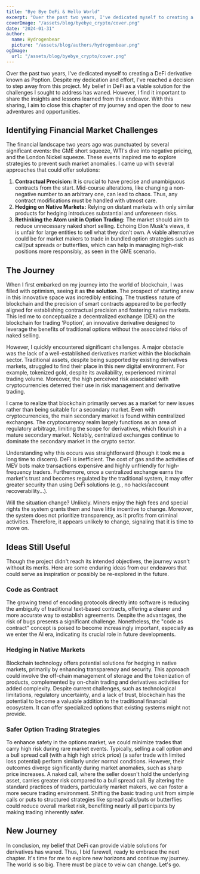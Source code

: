 ```yaml
---
title: "Bye Bye DeFi & Hello World"
excerpt: "Over the past two years, I've dedicated myself to creating a DeFi derivative known as Poption. Despite my dedication and effort, I've reached a decision to step away from this project. My belief in DeFi as a viable solution for the challenges I sought to address has waned. However, I find it important to share the insights and lessons learned from this endeavor. With this sharing, I aim to close this chapter of my journey and open the door to new adventures and opportunities."
coverImage: "/assets/blog/byebye_crypto/cover.png"
date: "2024-01-31"
author:
  name: Hydrogenbear
  picture: "/assets/blog/authors/hydrogenbear.png"
ogImage:
  url: "/assets/blog/byebye_crypto/cover.png"
---
```


Over the past two years, I've dedicated myself to creating a DeFi derivative known as Poption. Despite my dedication and effort, I've reached a decision to step away from this project. My belief in DeFi as a viable solution for the challenges I sought to address has waned. However, I find it important to share the insights and lessons learned from this endeavor. With this sharing, I aim to close this chapter of my journey and open the door to new adventures and opportunities.

## Identifying Financial Market Challenges

The financial landscape two years ago was punctuated by several significant events: the GME short squeeze, WTI's dive into negative pricing, and the London Nickel squeeze. These events inspired me to explore strategies to prevent such market anomalies. I came up with several approaches that could offer solutions:

1. **Contractual Precision:** It is crucial to have precise and unambiguous contracts from the start. Mid-course alterations, like changing a non-negative number to an arbitrary one, can lead to chaos. Thus, any contract modifications must be handled with utmost care.
2. **Hedging on Native Markets:** Relying on distant markets with only similar products for hedging introduces substantial and unforeseen risks.
3. **Rethinking the Atom unit in Option Trading:** The market should aim to reduce unnecessary naked short selling. Echoing Elon Musk's views, it is unfair for large entities to sell what they don't own. A viable alternative could be for market makers to trade in bundled option strategies such as call/put spreads or butterflies, which can help in managing high-risk positions more responsibly, as seen in the GME scenario.

## The Journey 

When I first embarked on my journey into the world of blockchain, I was filled with optimism, seeing it as **the solution**. The prospect of starting anew in this innovative space was incredibly enticing. The trustless nature of blockchain and the precision of smart contracts appeared to be perfectly aligned for establishing contractual precision and fostering native markets. This led me to conceptualize a decentralized exchange (DEX) on the blockchain for trading 'Poption', an innovative derivative designed to leverage the benefits of traditional options without the associated risks of naked selling.

However, I quickly encountered significant challenges. A major obstacle was the lack of a well-established derivatives market within the blockchain sector. Traditional assets, despite being supported by existing derivatives markets, struggled to find their place in this new digital environment. For example, tokenized gold, despite its availability, experienced minimal trading volume. Moreover, the high perceived risk associated with cryptocurrencies deterred their use in risk management and derivative trading.

I came to realize that blockchain primarily serves as a market for new issues rather than being suitable for a secondary market. Even with cryptocurrencies, the main secondary market is found within centralized exchanges. The cryptocurrency realm largely functions as an area of regulatory arbitrage, limiting the scope for derivatives, which flourish in a mature secondary market. Notably, centralized exchanges continue to dominate the secondary market in the crypto sector.

Understanding why this occurs was straightforward (though it took me a long time to discern). DeFi is inefficient. The cost of gas and the activities of MEV bots make transactions expensive and highly unfriendly for high-frequency traders. Furthermore, once a centralized exchange earns the market's trust and becomes regulated by the traditional system, it may offer greater security than using DeFi solutions (e.g., no hacks/account recoverability...).

Will the situation change? Unlikely. Miners enjoy the high fees and special rights the system grants them and have little incentive to change. Moreover, the system does not prioritize transparency, as it profits from criminal activities. Therefore, it appears unlikely to change, signaling that it is time to move on.


## Ideas Still Useful

Though the project didn't reach its intended objectives, the journey wasn't without its merits. Here are some enduring ideas from our endeavors that could serve as inspiration or possibly be re-explored in the future.

### Code as Contract

The growing trend of encoding protocols directly into software is reducing the ambiguity of traditional text-based contracts, offering a clearer and more accurate way to establish agreements. Despite the advantages, the risk of bugs presents a significant challenge. Nonetheless, the "code as contract" concept is poised to become increasingly important, especially as we enter the AI era, indicating its crucial role in future developments.

### Hedging in Native Markets

Blockchain technology offers potential solutions for hedging in native markets, primarily by enhancing transparency and security. This approach could involve the off-chain management of storage and the tokenization of products, complemented by on-chain trading and derivatives activities for added complexity. Despite current challenges, such as technological limitations, regulatory uncertainty, and a lack of trust, blockchain has the potential to become a valuable addition to the traditional financial ecosystem. It can offer specialized options that existing systems might not provide.

### Safer Option Trading Strategies

To enhance safety in the options market, we could minimize trades that carry high risk during rare market events. Typically, selling a call option and a bull spread call (with a high high strick price) (a safer trade with limited loss potential) perform similarly under normal conditions. However, their outcomes diverge significantly during market anomalies, such as sharp price increases. A naked call, where the seller doesn't hold the underlying asset, carries greater risk compared to a bull spread call. By altering the standard practices of traders, particularly market makers, we can foster a more secure trading environment. Shifting the basic trading unit from simple calls or puts to structured strategies like spread calls/puts or butterflies could reduce overall market risk, benefiting nearly all participants by making trading inherently safer.

## New Journey

In conclusion, my belief that DeFi can provide viable solutions for derivatives has waned. Thus, I bid farewell, ready to embrace the next chapter. It's time for me to explore new horizons and continue my journey. The world is so big. There must be place to veiw can change. Let's go. 

